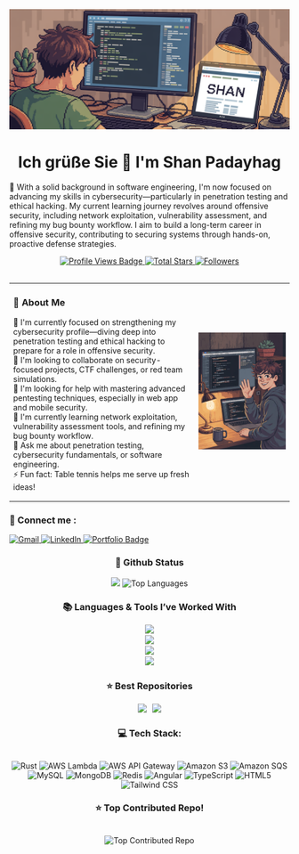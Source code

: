 <div>
  <img src="master-head.png" alt="Master Head" style="width:auto; height:auto" />
</div>

<h1 align="center">Ich grüße Sie 🙏 I'm Shan Padayhag</h1>

<p align="left">🌟 With a solid background in software engineering, I'm now focused on advancing my skills in cybersecurity—particularly in penetration testing and ethical hacking. My current learning journey revolves around offensive security, including network exploitation, vulnerability assessment, and refining my bug bounty workflow. I aim to build a long-term career in offensive security, contributing to securing systems through hands-on, proactive defense strategies.</p>

<div align="center">
  <a href="https://github.com/shanpadayhag" target="_blank">
    <img src="https://komarev.com/ghpvc/?username=shanpadayhag&label=Profile%20views&color=5e81ac&style=for-the-badge" alt="Profile Views Badge" />
  </a>

  <a href="https://github.com/shanpadayhag?tab=repositories&sort=stargazers" target="_blank">
    <img alt="Total Stars" title="Total stars on GitHub"
       src="https://img.shields.io/github/stars/shanpadayhag?style=for-the-badge&label=Stars&color=bf616a&logo=github" />
  </a>

  <a href="https://github.com/shanpadayhag?tab=followers" target="_blank">
    <img alt="Followers" title="Follow me on GitHub"
       src="https://img.shields.io/github/followers/shanpadayhag?style=for-the-badge&label=Followers&color=5e81ac&logo=github" />
  </a>
</div>

<br />

<table width="100%">
  <tr>
    <td align="left" valign="middle" width="66%">
      <h3>💫 About Me</h3>
      <p>🔐 I'm currently focused on strengthening my cybersecurity profile—diving deep into penetration testing and ethical hacking to prepare for a role in offensive security.<br>🤝 I'm looking to collaborate on security-focused projects, CTF challenges, or red team simulations.<br>🧠 I'm looking for help with mastering advanced pentesting techniques, especially in web app and mobile security.<br>🌱 I'm currently learning network exploitation, vulnerability assessment tools, and refining my bug bounty workflow.<br>💬 Ask me about penetration testing, cybersecurity fundamentals, or software engineering.<br>⚡️ Fun fact: Table tennis helps me serve up fresh ideas!</p>
    </td>
    <td align="right" valign="middle" width="34%">
      <img alt="coding-gif" width="450" src="introduction.jpeg">
    </td>
  </tr>
</table>

<div align="left">
  <h3>🧲 Connect me :</h3>
  <a href="mailto:shanpadayhag@gmail.com">
    <img width="60px" src="https://play-lh.googleusercontent.com/MaRCSacmqLlbSST5m_sJUb_tE9pTresHYgwpd4gInpcj_NVGbjLCnTe96Yx5zz893bA=w480-h960" alt="Gmail" />
  </a>

  <a href="https://www.linkedin.com/in/shanpadayhag" target="_blank">
    <img width="60px" src="https://cdn-icons-png.freepik.com/256/2496/2496097.png?semt=ais_hybrid" alt="LinkedIn" />
  </a>

  <a href="https://shanpadayhag.github.io/" target="_blank">
    <img width="60px" src="https://is1-ssl.mzstatic.com/image/thumb/Purple221/v4/64/a8/f0/64a8f040-e207-e01a-f2e3-2e5d75c68447/AppIcon-1x_U007emarketing-0-11-0-85-220-0.png/350x350.png?" alt="Portfolio Badge">
  </a>
</div>

<h3 align="center">🌱 Github Status</h3>
<div align="center">
  <img width="435" src="https://github-readme-stats.vercel.app/api?username=shanpadayhag&count_private=true&show_icons=true&theme=nord&rank_icon=github&border_radius=10"/>
  <img width="330" src="https://github-readme-stats.vercel.app/api/top-langs/?username=shanpadayhag&theme=nord&hide_border=false&include_all_commits=false&count_private=false&layout=compact" alt="Top Languages">
</div>

<h3 align="center">📚 Languages & Tools I’ve Worked With</h3>

<div align="center">
  <img src="https://skillicons.dev/icons?i=rust,c,java,ts,js,php,python,html,css" /><br>
    <img src="https://skillicons.dev/icons?i=actix,spring,laravel,nestjs,angular,nextjs,tailwindcss,astro,react" /><br>
    <img src="https://skillicons.dev/icons?i=kali,linux,ubuntu,docker,postman,git,vim,bash,vscode" /><br>
    <img src="https://skillicons.dev/icons?i=aws,cloudflare,kubernetes,nginx,postgres,mysql,mongodb,redis,vercel" /><br>
</div>

<div align="center">
  <h3>⭐️ Best Repositories</h3>
  <div style="display: flex; justify-content: center; gap: 10px;">
    <a href="https://github.com/shanpadayhag/invoice-generator">
        <img width=380 src="https://github-readme-stats.vercel.app/api/pin/?username=shanpadayhag&repo=invoice-generator&theme=light&title_color=ffffff&icon_color=ffffff&text_color=ffffff&bg_color=2e3440" /></a>
    <a href="https://github.com/shanpadayhag/savings-tracker-web">
        <img width=380 src="https://github-readme-stats.vercel.app/api/pin/?username=shanpadayhag&repo=savings-tracker-web&theme=light&title_color=ffffff&icon_color=ffffff&text_color=ffffff&bg_color=2e3440" />
    </a>
</div>

<h3>💻 Tech Stack:</h3>
<br/>
<div align="center">
   <img src="https://img.shields.io/badge/rust-%23d84800?style=for-the-badge&logo=rust" alt="Rust" />
  <img src="https://img.shields.io/badge/aws%20lambda-%23f78e05?style=for-the-badge&logo=awslambda&logoColor=white" alt="AWS Lambda" />
  <img src="https://img.shields.io/badge/aws%20api%20gateway-%23FF4F8B?style=for-the-badge&logo=amazonapigateway&logoColor=white" alt="AWS API Gateway" />
  <img src="https://img.shields.io/badge/amazon%20s3-%23569A31?style=for-the-badge&logo=amazons3&logoColor=white" alt="Amazon S3" />
  <img src="https://img.shields.io/badge/amazon%20sqs-%23FF4F8B?style=for-the-badge&logo=amazonsqs&logoColor=white" alt="Amazon SQS" />
  <img src="https://img.shields.io/badge/mysql-%234479A1?style=for-the-badge&logo=mysql&logoColor=white" alt="MySQL" />
  <img src="https://img.shields.io/badge/mongodb-%2347A248?style=for-the-badge&logo=mongodb&logoColor=white" alt="MongoDB" />
  <img src="https://img.shields.io/badge/redis-%23FF4438?style=for-the-badge&logo=redis&logoColor=white" alt="Redis" />
  <img src="https://img.shields.io/badge/angular-%230F0F11?style=for-the-badge&logo=angular&logoColor=white" alt="Angular" />
  <img src="https://img.shields.io/badge/typescript-%233178C6?style=for-the-badge&logo=typescript&logoColor=white" alt="TypeScript" />
  <img src="https://img.shields.io/badge/html5-%23E34F26?style=for-the-badge&logo=html5&logoColor=white" alt="HTML5" />
  <img src="https://img.shields.io/badge/tailwind%20css-%2306B6D4?style=for-the-badge&logo=tailwindcss&logoColor=white" alt="Tailwind CSS" />
</div>



<h3>⭐ Top Contributed Repo!</h3>
<br/>
<img src="https://github-contributor-stats.vercel.app/api?username=shanpadayhag&limit=5&theme=transparent&combine_all_yearly_contributions=true" alt="Top Contributed Repo">
